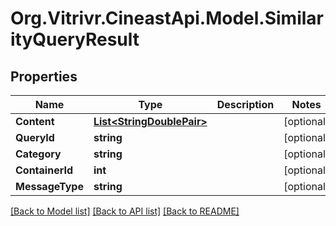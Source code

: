 
# Org.Vitrivr.CineastApi.Model.SimilarityQueryResult

## Properties

Name | Type | Description | Notes
------------ | ------------- | ------------- | -------------
**Content** | [**List&lt;StringDoublePair&gt;**](StringDoublePair.md) |  | [optional] 
**QueryId** | **string** |  | [optional] 
**Category** | **string** |  | [optional] 
**ContainerId** | **int** |  | [optional] 
**MessageType** | **string** |  | [optional] 

[[Back to Model list]](../README.md#documentation-for-models)
[[Back to API list]](../README.md#documentation-for-api-endpoints)
[[Back to README]](../README.md)

